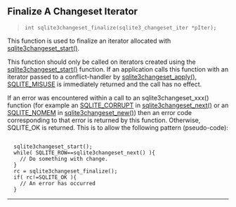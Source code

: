 ## Finalize A Changeset Iterator


> ```
> int sqlite3changeset_finalize(sqlite3_changeset_iter *pIter);
> 
> ```


This function is used to finalize an iterator allocated with
[sqlite3changeset\_start()](#sqlite3changeset_start).


This function should only be called on iterators created using the
[sqlite3changeset\_start()](#sqlite3changeset_start) function. If an application calls this
function with an iterator passed to a conflict\-handler by
[sqlite3changeset\_apply()](#sqlite3changeset_apply), [SQLITE\_MISUSE](rescode.html#misuse) is immediately returned and the
call has no effect.


If an error was encountered within a call to an sqlite3changeset\_xxx()
function (for example an [SQLITE\_CORRUPT](rescode.html#corrupt) in [sqlite3changeset\_next()](#sqlite3changeset_next) or an 
[SQLITE\_NOMEM](rescode.html#nomem) in [sqlite3changeset\_new()](#sqlite3changeset_new)) then an error code corresponding
to that error is returned by this function. Otherwise, SQLITE\_OK is
returned. This is to allow the following pattern (pseudo\-code):



```

  sqlite3changeset_start();
  while( SQLITE_ROW==sqlite3changeset_next() ){
    // Do something with change.
  }
  rc = sqlite3changeset_finalize();
  if( rc!=SQLITE_OK ){
    // An error has occurred 
  }

```





---


